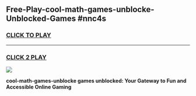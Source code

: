 
## Free-Play-cool-math-games-unblocke-Unblocked-Games #nnc4s
<h3>
<a href="https://news.freeplayer.one?title=cool-math-games-unblocke&ref=8M">CLICK TO PLAY</a></h3>
<hr>

<h3>
<a href="https://news.freeplayer.one?title=cool-math-games-unblocke&ref=8M">CLICK 2 PLAY</a>
  
</h3>

<a href="https://news.freeplayer.one?title=cool-math-games-unblocke&ref=8M"><img src="https://clearcache.store/games.png"></a>


**cool-math-games-unblocke games unblocked: Your Gateway to Fun and Accessible Online Gaming**
